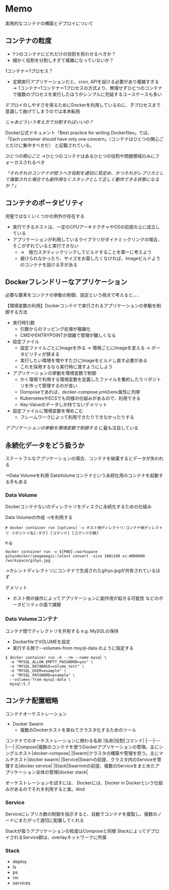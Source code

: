 # Memo

実用的なコンテナの構築とデプロイについて

## コンテナの粒度

* 1つのコンテナにどれだけの役割を担わせるべきか？
* 細かく役割を分割しすぎて複雑になっていないか？

1コンテナ＝1プロセス？
* 定期実行アプリケーションだと、cron, APIを設ける必要があり複雑すぎる
→ 1コンテナ=1コンテナ＝1プロセスの方式より、無理せずひとつのコンテナで複数のプロセスを実行したほうがシンプルに完結するユースケースも多い

デプロイのしやすさを得るためにDockerを利用しているのに、子プロセスまで意識して曲げてしまうのでは本末転倒

*じゃあどういう考え方で分割すればいいの？*

Docker公式ドキュメント「Best practice for writing Dockerfiles」では、
「Each container should have only one concern」（コンテナはひとつの関心ごとだけに集中すべきだ）
と記載されている。

*ひとつの関心ごと*
→ひとつのコンテナはあるひとつの役割や問題領域のみにフォーカスされるべき


*「それぞれのコンテナが担うべき役割を適切に見定め、かつそれがレプリカとして複製された場合でも副作用なくスタックとして正しく動作できる状態になるか？」*


## コンテナのポータビリティ

完璧ではなくいくつかの例外が存在する
* 実行できるホストは、一定のCPUアーキテクチャやOSの前提の上に成立している
* アプリケーションが利用しているライブラリがダイナミックリンクの場合、そこがずれていると実行できない
    * →　極力スタティックリンクしてビルドすることを第一に考えよう
    * 避けられなかったり、サイズをお菊したくなければ、Imageビルドようのコンテナを設ける手がある


## Dockerフレンドリーなアプリケーション

必要な要素をコンテナの挙動の制御、設定という視点で考えると、、、

【環境変数の利用】Dockerコンテナで実行されるアプリケーションの挙動を制御する方法
* 実行時引数
    * 引数からのマッピング処理が複雑化
    * CMDやENTRYPOINTが煩雑で管理が難しくなる
* 設定ファイル
    * 設定ファイルごとにImageを作る → 環境ごとにImageを変える → ポータビリティが狭まる
    * 実行したい環境を増やすたびにImageをビルドし直す必要がある
    * これを採用するなら実行時に渡すようにしよう
* アプリケーションの挙動を環境変数で制御
    * かく環境で利用する環境変数を定義したファイルを集約したりリポジトリを作って管理するのが良い
    * Domposeであれば、docker-compose.ymlのenv属性に列挙
    * KubernetesやECSでも同様の仕組みがあるので、利用できる
    * Key-Valueのデータしか持てないデメリット
* 設定ファイルに環境変数を埋めこむ
    * フレームワークによって利用できたりできなかったりする

*アプリケーションの挙動を環境変数で制御する* に最も注目している


## 永続化データをどう扱うか
ステートフルなアプリケーションの場合、コンテナを破棄するとデータが失われる

→Data Volumeを利用
DataVolumeコンテナという永続化用のコンテナを起動する手もある

### Data Volume
Dockerコンテナないのディレクトリをディスクに永続化するための仕組み


Data Volumeの作成 -vを利用する
```
# docker container run [options] -v ホスト側ディレクトリ:コンテナ側ディレクトリ リポジトリ名[:タグ] [コマンド] [コマンド引数]
```
e.g.
```
docker container run -v ${PWD}:/workspace gihyodocker/imagemagic:latest convert -size 100x100 xc:#000000 /workspace/gihyo.jpg
```
→カレントディレクトリにコンテナで生成されたgihyo.jpgが共有されているはず

デメリット
* ホスト側の操作によってアプリケーションに副作用が起きる可能性
などのポータビリティの面で課題


### Data Volumeコンテナ
コンテナ間でディレクトリを共有する
e.g. MySQLの保持

* DockerfileでVOLUMEを設定
* 実行する側で--volumes-from msyql-data のように指定する

```
$ docker container run -d --rm --name mysql \
  -e "MYSQL_ALLOW_EMPTY_PASSWORD=yes" \
  -e "MYSQL_DATABASE=volume_test" \
  -e "MYSQL_USER=example" \
  -e "MYSQL_PASSWORD=example" \
  --volumes-from mysql-data \
  mysql:5.7
```


## コンテナ配置戦略
コンテナオーケストレーション

* Docker Swarm
    * 複数のDockerホストを束ねてクラスタ化するためのツール

コンテナでのオーケストレーションに関わる名称
|名称|役割|コマンド|
|---|---|---|
|Compose|複数のコンテナを使うDockerアプリケーションの管理。主にシングルホスト|docker-compose|
|Swarm|クラスタの構築や管理を担う。主にマルチホスト|docker swarm|
|Service|Swarnの前提、クラスタ内のServiceを管理する|docker service|
|Stack|Swarmmの前提、複数のServiceをまとめたアプリケーション全体の管理|docker stack|

オーケストレーションを試すには、
Dockerには、Docker in Dockerという仕組みがあるのでそれを利用すると楽。dind

### Service

Serviceにレプリカ数の制御を指示すると、自動でコンテナを複製し、複数のノードにまたがって適切に配置してくれる

Stackが扱うアプリケーションの粒度はComposeと同様
StackによってデプロイされるService群は、overlayネットワークに所属


### Stack
* deploy
* ls
* ps
* rm
* services


